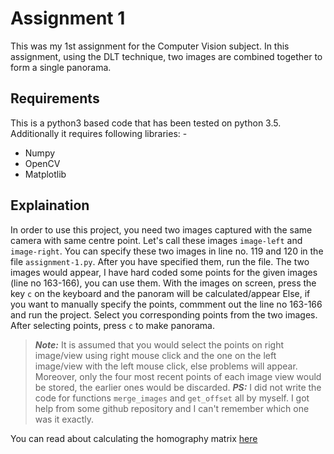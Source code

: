# Assignment 1

This was my 1st assignment for the Computer Vision subject. In this assignment, using the DLT technique, two images are combined together to form a single panorama.

## Requirements
This is a python3 based code that has been tested on python 3.5. Additionally it requires following libraries: -

 - Numpy
 - OpenCV
 - Matplotlib

## Explaination

In order to use this project, you need two images captured with the same camera with same centre point. Let's call these images `image-left` and `image-right`. You can specify these two images in line no. 119 and 120 in the file `assignment-1.py`. After you have specified them, run the file. The two images would appear, I have hard coded some points for the given images (line no 163-166), you can use them. With the images on screen, press the key `c` on the keyboard and the panoram will be calculated/appear
Else, if you want to manually specify the points, commment out the line no 163-166 and run the project. Select you corresponding points from the two images. After selecting points, press `c` to make panorama.
>***Note:*** It is assumed that you would select the points on right image/view using right mouse click and the one on the left image/view with the left mouse click, else problems will appear. Moreover, only the four most recent points of each image view would be stored, the earlier ones would be discarded.
***PS:*** I did not write the code for functions `merge_images` and `get_offset` all by myself. I got help from some github repository and I can't remember which one was it exactly.

You can read about calculating the homography matrix [here](https://sites.google.com/a/mines.sdsmt.edu/johnscomputervision/home/project-2/manual-image-stitching)
